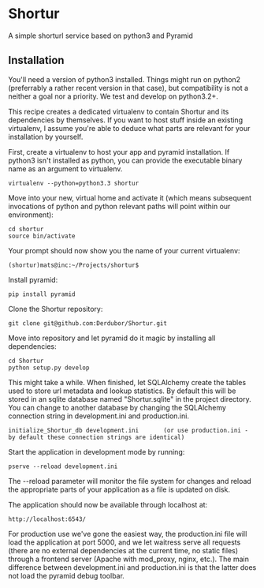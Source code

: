 Shortur
=======

A simple shorturl service based on python3 and Pyramid

Installation
------------

You'll need a version of python3 installed. Things might run on python2 (preferrably a rather recent version in that case), but compatibility is not a neither a goal nor a priority. We test and develop on python3.2+.

This recipe creates a dedicated virtualenv to contain Shortur and its dependencies by themselves. If you want to host stuff inside an existing virtualenv, I assume you're able to deduce what parts are relevant for your installation by yourself.

First, create a virtualenv to host your app and pyramid installation. If python3 isn't installed as python, you can provide the executable binary name as an argument to virtualenv.

    virtualenv --python=python3.3 shortur

Move into your new, virtual home and activate it (which means subsequent invocations of python and python relevant paths will point within our environment):

    cd shortur
    source bin/activate

Your prompt should now show you the name of your current virtualenv:

    (shortur)mats@inc:~/Projects/shortur$

Install pyramid:

    pip install pyramid

Clone the Shortur repository:

    git clone git@github.com:Derdubor/Shortur.git

Move into repository and let pyramid do it magic by installing all dependencies:

    cd Shortur
    python setup.py develop

This might take a while. When finished, let SQLAlchemy create the tables used to store url metadata and lookup statistics. By default this will be stored in an sqlite database named "Shortur.sqlite" in the project directory. You can change to another database by changing the SQLAlchemy connection string in development.ini and production.ini.

    initialize_Shortur_db development.ini       (or use production.ini - by default these connection strings are identical)

Start the application in development mode by running:

    pserve --reload development.ini

The --reload parameter will monitor the file system for changes and reload the appropriate parts of your application as a file is updated on disk.

The application should now be available through localhost at: 

    http://localhost:6543/

For production use we've gone the easiest way, the production.ini file will load the application at port 5000, and we let waitress serve all requests (there are no external dependencies at the current time, no static files) through a frontend server (Apache with mod_proxy, nginx, etc.). The main difference between development.ini and production.ini is that the latter does not load the pyramid debug toolbar.

